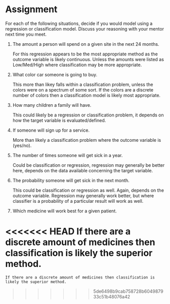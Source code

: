 # Assignment
For each of the following situations, decide if you would model using a regression or classification model. Discuss your reasoning with your mentor next time you meet.

1. The amount a person will spend on a given site in the next 24 months.

    For this regression appears to be the most appropriate method as the outcome variable is likely continuous. Unless the amounts were listed as Low/Med/High where classification may be more appropriate.
    
2. What color car someone is going to buy.

    This more than likey falls within a classification problem, unless the colors were on a spectrum of some sort. If the colors are a discrete number of colors then a classification model is likely most appropriate.
    
3. How many children a family will have.

    This could likely be a regression or classification problem, it depends on how the target variable is evaluated/defined.
    
4. If someone will sign up for a service.

    More than likely a classification problem where the outcome variable is (yes/no).
    
5. The number of times someone will get sick in a year.

    Could be classification or regression, regression may generally be better here, depends on the data available concerning the target variable.
    
6. The probability someone will get sick in the next month.

    This could be classification or regression as well. Again, depends on the outcome variable. Regression may generally work better, but where classifier is a probability of a particular result will work as well.
    
7. Which medicine will work best for a given patient.

<<<<<<< HEAD
    If there are a discrete amount of medicines then classification is likely the superior method.
=======
    If there are a discrete amount of medicines then classification is likely the superior method.
>>>>>>> 5de6498b9cab758728b604987933c51b48076a42

